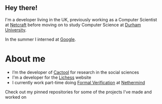 ## Hey there!

I'm a developer living in the UK, previously working as a Computer Scientist at [Netcraft](https://www.netcraft.com/) before moving on to study Computer Science at [Durham University](https://www.durham.ac.uk).

In the summer I interned at [Google](https://about.google).

# About me
* I’m the developer of [Cactool](https://github.com/cactool/cactool) for research in the social sciences
* I'm a developer for the [Lichess](https://github.com/lichess-org/lila) website
* I currently work part-time doing [Formal Verification](https://en.wikipedia.org/wiki/Formal_verification) at [Nethermind](https://www.nethermind.io/formal-verification)

Check out my pinned repositories for some of the projects I've made and worked on

